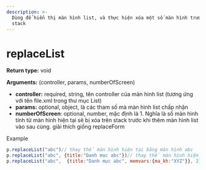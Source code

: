 ```yaml
---
description: >-
  Dùng để hiển thị màn hình list, và thực hiện xóa một số màn hình trước đó trên
  stack
---
```


# replaceList

**Return type:** void

**Arguments:** (controller, params, numberOfScreen)

* **controller:** required, string, tên controller của màn hình list (tương ứng với tên file.xml trong thư mục List)
* **params:** optional, object, là các tham số mà màn hình list chấp nhận
* **numberOfScreen**: optional, number, mặc định là 1. Nghĩa là số màn hình tính từ màn hình hiện tại sẽ bị xóa trên stack trước khi thêm màn hình list vào sau cùng. giải thích giống replaceForm

Example

```javascript
p.replaceList("abc")// thay thế màn hình hiện tại bằng màn hình abc
p.replaceList("abc", {title:"Danh mục abc"})// thay thế màn hình hiện tại bằng màn hình abc, và set lại title cho nó là "Danh mục abc"
p.replaceList("abc",  {title:"Danh mục abc", memvars:{ma_kh:"XYZ"}}, 2)// Mở màn hình abc, truyền title, memvars và xóa 2 màn hình trên stack (màn hình hiện tại và cha của màn hình hiện tại) 
```
